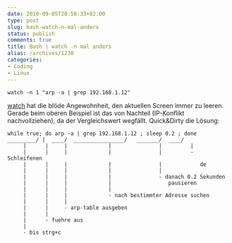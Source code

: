 ```yaml
---
date: 2010-09-05T20:58:33+02:00
type: post
slug: bash-watch-n-mal-anders
status: publish
comments: true
title: Bash | watch -n mal anders
alias: /archives/1230
categories:
- Coding
- Linux
---
```


```
watch -n 1 "arp -a | grep 192.168.1.12"
```


[watch](http://linux.about.com/library/cmd/blcmdl1_watch.htm) hat die blöde Angewohnheit, den aktuellen Screen immer zu leeren. Gerade beim oberen Beispiel ist das von Nachteil (IP-Konflikt nachvollziehen), da der Vergleichswert wegfällt. Quick&Dirty die Lösung:


    while true; do arp -a | grep 192.168.1.12 ; sleep 0.2 ; done
    _________/ |  ____/  ________________/   _______/  ____/
         |      |     |             |               |         |
         |      |     |             |               |         - Schleifenen
         |      |     |             |               |            de
         |      |     |             |               |
         |      |     |             |               - danach 0.2 Sekunden
         |      |     |             |                  pausieren
         |      |     |             |
         |      |     |             - nach bestimmter Adresse suchen
         |      |     |
         |      |     - arp-table ausgeben
         |      |
         |      - fuehre aus
         |
         - bis strg+c
